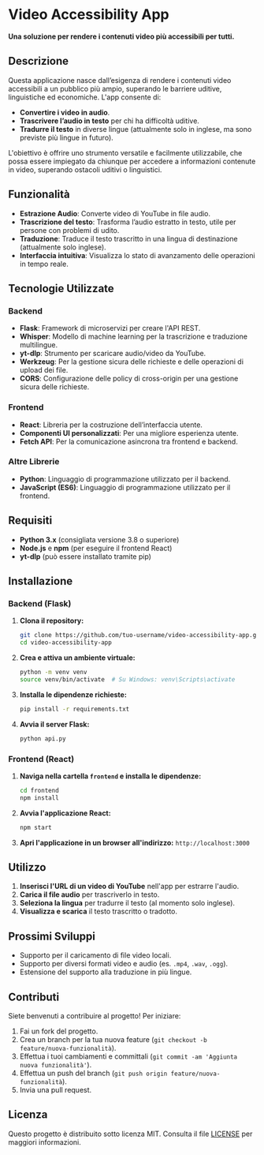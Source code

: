 # Video Accessibility App

**Una soluzione per rendere i contenuti video più accessibili per tutti.**

## Descrizione

Questa applicazione nasce dall’esigenza di rendere i contenuti video accessibili a un pubblico più ampio, superando le barriere uditive, linguistiche ed economiche. L'app consente di:

- **Convertire i video in audio**.
- **Trascrivere l’audio in testo** per chi ha difficoltà uditive.
- **Tradurre il testo** in diverse lingue (attualmente solo in inglese, ma sono previste più lingue in futuro).

L'obiettivo è offrire uno strumento versatile e facilmente utilizzabile, che possa essere impiegato da chiunque per accedere a informazioni contenute in video, superando ostacoli uditivi o linguistici.

## Funzionalità

- **Estrazione Audio**: Converte video di YouTube in file audio.
- **Trascrizione del testo**: Trasforma l’audio estratto in testo, utile per persone con problemi di udito.
- **Traduzione**: Traduce il testo trascritto in una lingua di destinazione (attualmente solo inglese).
- **Interfaccia intuitiva**: Visualizza lo stato di avanzamento delle operazioni in tempo reale.

## Tecnologie Utilizzate

### Backend
- **Flask**: Framework di microservizi per creare l'API REST.
- **Whisper**: Modello di machine learning per la trascrizione e traduzione multilingue.
- **yt-dlp**: Strumento per scaricare audio/video da YouTube.
- **Werkzeug**: Per la gestione sicura delle richieste e delle operazioni di upload dei file.
- **CORS**: Configurazione delle policy di cross-origin per una gestione sicura delle richieste.

### Frontend
- **React**: Libreria per la costruzione dell’interfaccia utente.
- **Componenti UI personalizzati**: Per una migliore esperienza utente.
- **Fetch API**: Per la comunicazione asincrona tra frontend e backend.

### Altre Librerie
- **Python**: Linguaggio di programmazione utilizzato per il backend.
- **JavaScript (ES6)**: Linguaggio di programmazione utilizzato per il frontend.

## Requisiti

- **Python 3.x** (consigliata versione 3.8 o superiore)
- **Node.js** e **npm** (per eseguire il frontend React)
- **yt-dlp** (può essere installato tramite pip)

## Installazione

### Backend (Flask)

1. **Clona il repository:**
   ```bash
   git clone https://github.com/tuo-username/video-accessibility-app.git
   cd video-accessibility-app
   ```

2. **Crea e attiva un ambiente virtuale:**
   ```bash
   python -m venv venv
   source venv/bin/activate  # Su Windows: venv\Scripts\activate
   ```

3. **Installa le dipendenze richieste:**
   ```bash
   pip install -r requirements.txt
   ```

4. **Avvia il server Flask:**
   ```bash
   python api.py
   ```

### Frontend (React)

1. **Naviga nella cartella `frontend` e installa le dipendenze:**
   ```bash
   cd frontend
   npm install
   ```

2. **Avvia l'applicazione React:**
   ```bash
   npm start
   ```

3. **Apri l'applicazione in un browser all'indirizzo:** `http://localhost:3000`

## Utilizzo

1. **Inserisci l'URL di un video di YouTube** nell'app per estrarre l'audio.
2. **Carica il file audio** per trascriverlo in testo.
3. **Seleziona la lingua** per tradurre il testo (al momento solo inglese).
4. **Visualizza e scarica** il testo trascritto o tradotto.

## Prossimi Sviluppi

- Supporto per il caricamento di file video locali.
- Supporto per diversi formati video e audio (es. `.mp4`, `.wav`, `.ogg`).
- Estensione del supporto alla traduzione in più lingue.

## Contributi

Siete benvenuti a contribuire al progetto! Per iniziare:

1. Fai un fork del progetto.
2. Crea un branch per la tua nuova feature (`git checkout -b feature/nuova-funzionalità`).
3. Effettua i tuoi cambiamenti e committali (`git commit -am 'Aggiunta nuova funzionalità'`).
4. Effettua un push del branch (`git push origin feature/nuova-funzionalità`).
5. Invia una pull request.

## Licenza

Questo progetto è distribuito sotto licenza MIT. Consulta il file [LICENSE](./LICENSE) per maggiori informazioni.

